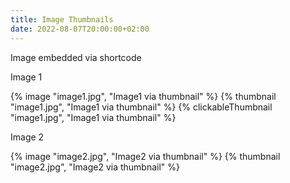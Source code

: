 ```yaml
---
title: Image Thumbnails
date: 2022-08-07T20:00:00+02:00
---
```


Image embedded via shortcode

Image 1

{% image "image1.jpg", "Image1 via thumbnail" %}
{% thumbnail "image1.jpg", "Image1 via thumbnail" %}
{% clickableThumbnail "image1.jpg", "Image1 via thumbnail" %}

Image 2

{% image "image2.jpg", "Image2 via thumbnail" %}
{% thumbnail "image2.jpg", "Image2 via thumbnail" %}
